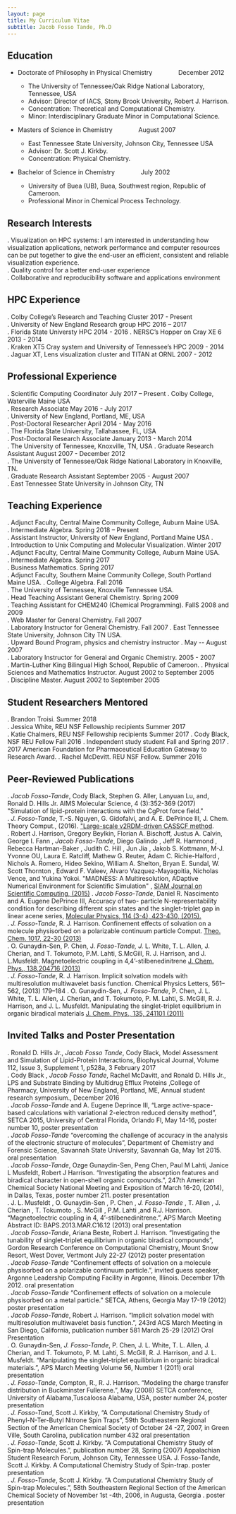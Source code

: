 ```yaml
---
layout: page
title: My Curriculum Vitae
subtitle: Jacob Fosso Tande, Ph.D
---
```



## **Education**
  * Doctorate of Philosophy in Physical Chemistry &nbsp; &nbsp; &nbsp; &nbsp; &nbsp; &nbsp; &nbsp; December  2012   
    * The University of Tennessee/Oak Ridge National Laboratory, Tennessee, USA  
    * Advisor: Director of IACS, Stony Brook University, Robert J. Harrison.  
    * Concentration: Theoretical and Computational Chemistry.   
    * Minor: Interdisciplinary Graduate Minor in Computational Science.   

  * Masters of Science in Chemistry  &nbsp; &nbsp; &nbsp; &nbsp; &nbsp; &nbsp; &nbsp; August  2007   
    * East Tennessee State University, Johnson City, Tennessee USA   
    * Advisor: Dr. Scott J. Kirkby.   
    * Concentration: Physical Chemistry.    

  * Bachelor of Science in Chemistry  &nbsp; &nbsp; &nbsp; &nbsp; &nbsp; &nbsp; &nbsp; July  2002   
    * University of Buea (UB), Buea, Southwest region, Republic of Cameroon.    
    * Professional Minor in Chemical Process Technology.   

## **Research Interests**
  . Visualization on HPC systems: I am interested in understanding how visualization applications, network performance and computer resources can be put together to give the end-user an efficient, consistent and reliable visualization experience.   
  . Quality control for a better end-user experience   
  . Collaborative and reproducibility software and applications environment     

## **HPC Experience** 
   . Colby College’s Research and Teaching Cluster                 2017 - Present   
   . University of New England Research group HPC                    2016 – 2017   
   . Florida State Universty HPC                                     2014 - 2016
   . NERSC’s Hopper on Cray XE 6                                     2013 - 2014    
   . Kraken XT5 Cray system and University of Tennessee’s HPC        2009 - 2014   
   . Jaguar XT, Lens visualization cluster and TITAN at ORNL         2007 - 2012   

## **Professional  Experience**   
 . Scientific Computing Coordinator                          July 2017 – Present
   . Colby College, Waterville Maine USA  
 . Research Associate                                        May 2016 - July 2017    
   . University of New England, Portland, ME, USA   
 . Post-Doctoral Researcher                                 April 2014 - May 2016   
   . The Florida State University, Tallahassee, FL, USA    
 . Post-Doctoral Research Associate                      January 2013 - March 2014   
   . The University of Tennessee, Knoxville, TN, USA
 . Graduate Research Assistant                          August 2007 - December 2012   
   . The University of Tennessee/Oak Ridge National Laboratory in Knoxville, TN.  
 . Graduate Research Assistant                          September 2005 - August 2007   
   . East Tennessee State University  in Johnson City, TN

## **Teaching Experience**    
 . Adjunct Faculty, Central Maine Community College, Auburn Maine USA.     
   . Intermediate Algebra.                                       Spring 2018 – Present   
 . Assistant Instructor,  University of New England, Portland Maine USA .    
   . Introduction to Unix Computing and Molecular Visualization.           Winter 2017   
 . Adjunct Faculty, Central Maine Community College, Auburn Maine USA.   
   . Intermediate Algebra.                                                 Spring 2017    
 . Business Mathematics.                                                   Spring 2017    
 . Adjunct Faculty, Southern Maine Community College, South Portland Maine USA.
   . College Algebra.                                                        Fall 2016   
 . The University of Tennessee, Knoxville Tennessee USA.     
   . Head Teaching Assistant General Chemistry.                            Spring 2009   
   . Teaching Assistant for CHEM240 (Chemical Programming).        FallS 2008 and 2009   
   . Web Master for General Chemistry.                                       Fall 2007   
   . Laboratory Instructor for General Chemistry.                            Fall 2007
 . East Tennessee State University, Johnson City TN USA.  
   . Upward Bound Program, physics and chemistry instructor .       May -- August 2007   
   . Laboratory Instructor for General and Organic Chemistry.              2005 - 2007   
 . Martin-Luther King Bilingual High School, Republic of Cameroon.
   . Physical Sciences and Mathematics Instructor.        August 2002 to September 2005      
   . Discipline Master.                                   August 2002 to September 2005  

## **Student Researchers Mentored**   
 . Brandon Troisi.                                                          Summer 2018   
 . Jessica White, REU NSF Fellowship recipients                             Summer 2017  
 . Katie Chalmers, REU NSF Fellowship recipients                            Summer 2017 
 . Cody Black, NSF REU Fellow                                                 Fall 2016
 . Independent study student                                     Fall and Spring 2017
   . 2017 American Foundation for Pharmaceutical Education Gateway to Research Award.
 . Rachel McDevitt. REU NSF Fellow.                                         Summer 2016 

## **Peer-Reviewed Publications**

 . *Jacob Fosso-Tande*, Cody Black,  Stephen G. Aller, Lanyuan Lu, and, Ronald D. Hills Jr. AIMS Molecular Science, 4 (3):352-369  (2017) "Simulation of lipid-protein interactions with the CgProt force field."       
 . *J. Fosso-Tande*, T.-S. Nguyen, G. Gidofalvi, and A. E. DePrince III, J. Chem. Theory     Comput., (2016). ["Large-scale v2RDM-driven CASSCF method](http://dx.doi.org/10.1021/acs.jctc.6b00190).   
 . Robert J. Harrison, Gregory Beylkin, Florian A. Bischoff, Justus A. Calvin, George I. Fann , *Jacob Fosso-Tande*, Diego Galindo , Jeff R. Hammond , Rebecca Hartman-Baker , Judith	C. Hill , Jun Jia , Jakob S. Kottmann, M-J. Yvonne OU, Laura E. Ratcliff, Mathew G. Reuter, Adam C. Richie-Halford , Nichols A. Romero, Hideo Sekino, William A. Shelton, Bryan E. Sundal, W. Scott Thornton , Edward F. Valeev, Alvaro Vazquez-Mayagoitia, Nicholas Vence, and Yukina Yokoi. "MADNESS: A Multiresolution, ADaptive Numerical Environment for Scientific Simulation" , [SIAM Journal on Scientific Computing, (2015)](http://epubs.siam.org/doi/10.1137/15M1026171)
 . *Jacob Fosso-Tande*, Daniel R. Nascimento and A. Eugene DePrince III, Accuracy  of two- particle N-representability condition for describing different spin states and the singlet-triplet gap in linear acene series, [Molecular Physics, 114 (3-4), 423-430, (2015).](http://dx.doi.org/10.1080/00268976.2015.1078008)    
 . *J. Fosso-Tande*, R. J. Harrison. Confinement effects of solvation on a molecule physisorbed on  a polarizable continuum particle Comput. [Theo. Chem. 1017, 22-30 (2013)](https://doi.org/10.1016/j.comptc.2013.05.006)           
 . O. Gunaydin-Sen, P. Chen, J. *Fosso-Tande, J.* L. White, T. L. Allen, J. Cherian, and T. Tokumoto, P.M. Lahti, S.McGill, R. J. Harrison, and J. L.Musfeldt. Magnetoelectric coupling in 4,4’-stilbenedinitrene [J. Chem. Phys., 138,204716 (2013)](http://dx.doi.org/10.1063/1.4807053)    
 . *J. Fosso-Tande*, R. J. Harrison. Implicit solvation models with multiresolution multiwavelet basis function. Chemical Physics Letters, 561–562, (2013) 179–184
 . O. Gunaydin-Sen, *J. Fosso-Tande*, P. Chen, J. L. White, T. L. Allen, J. Cherian, and T. Tokumoto, P. M. Lahti, S. McGill, R. J. Harrison, and J. L. Musfeldt. Manipulating the singlet-triplet equilibrium in organic biradical materials [J. Chem. Phys., 135, 241101 (2011)](http://dx.doi.org/10.1063/1.3672101)       


## **Invited Talks and Poster Presentation**   

 . Ronald D. Hills Jr., *Jacob Fosso Tande*, Cody Black, Model Assessment and Simulation of Lipid-Protein Interactions, Biophysical Journal, Volume 112, Issue 3, Supplement 1, p528a, 3 February 2017        
 . Cody Black , *Jacob Fosso Tande*, Rachel McDavitt, and Ronald D. Hills Jr., LPS and Substrate Binding by Multidrug Efflux Proteins ,College of Pharmacy, University of New England, Portland, ME, Annual student research symposium., December 2016     
 . *Jacob Fosso-Tande* and A. Eugene Deprince III, “Large active-space-based calculations with variational 2-electron reduced density method”, SETCA 2015, University of Central Florida, Orlando Fl, May 14-16,  poster number 10, poster presentation     
 . *Jacob Fosso-Tande*  “overcoming the challenge of accuracy in the analysis of the electronic structure of molecules”, Department of Chemistry and Forensic Science, Savannah State University, Savannah Ga, May 1st 2015. oral presentation    
 . *Jacob Fosso-Tande*,  Ozge Gunaydin-Sen, Peng Chen, Paul M Lahti, Janice L Musfeldt, Robert J Harrison. “Investigating the absorption features and biradical character in open-shell organic compounds.”,  247th American Chemical Society National Meeting and Exposition of March 16-20, (2014), in Dallas, Texas, poster number 211.  poster presentation    
 . J. L. Musfeldt , O. Gunaydin-Sen , P. Chen , *J. Fosso-Tande* , T. Allen , J. Cherian , T. Tokumoto , S. McGill , P.M. Lahti ,and R.J. Harrison. “Magnetoelectric coupling in 4, 4’-stilbenedinitrene.”, APS March Meeting Abstract ID: BAPS.2013.MAR.C16.12 (2013) oral presentation    
 . *Jacob Fosso-Tande*,  Ariana Beste, Robert J. Harrison. “Investigating the tunability of singlet-triplet equilibrium in organic biradical compounds”, Gordon Research Conference on Computational Chemistry, Mount Snow Resort, West Dover, Vertmont	July 22-27 (2012)  poster presentation      
 . *Jacob Fosso-Tande*  “Confinement effects of solvation on a molecule physisorbed on a polarizable continuum particle.”, invited guess speaker, Argonne Leadership Computing Facility in Argonne, Illinois. December 17th 2012. oral presentation     
 . *Jacob Fosso-Tande*  “Confinement effects of solvation on a molecule physisorbed on a metal particle.” SETCA, Athens, Georgia May 17-19 (2012) poster presentation       
 . *Jacob Fosso-Tande*, Robert J. Harrison. “Implicit solvation model with multiresolution multiwavelet basis function.”, 243rd ACS March Meeting in San Diego, California,	publication number 581  March 25-29 (2012) Oral Presentation     
 . O. Gunaydin-Sen, *J. Fosso-Tande*, P. Chen, J. L. White, T. L. Allen, J. Cherian, and T. Tokumoto, P. M. Lahti, S. McGill, R. J. Harrison, and J. L. Musfeldt. “Manipulating the singlet-triplet equilibrium in organic biradical materials.”, APS March Meeting Volume 56, Number 1 (2011) oral presentation      
 . *J. Fosso-Tande*, Compton, R.,  R. J. Harrison. “Modeling the charge transfer distribution in Buckminster Fullerene.”, May (2008) SETCA conference, University of Alabama,Tuscaloosa Alabama, USA,  poster number 24, poster presentation     
 . *J. Fosso-Tand*, Scott J. Kirkby, “A Computational Chemistry Study of Phenyl-N-Ter-Butyl Nitrone Spin Traps”, 59th Southeastern Regional Section of the American Chemical Society of October 24 -27, 2007, in Green Ville, South Carolina, publication number 432 oral presentation        
 . *J. Fosso-Tande*, Scott J. Kirkby. “A Computational Chemistry Study of Spin-trap Molecules.”, publication number 28, Spring (2007)  Appalachian Student Research Forum, Johnson City, Tennessee USA. J. Fosso-Tande, Scott J. Kirkby. A Computational Chemistry Study of Spin-trap. poster presentation        
 . *J. Fosso-Tande*, Scott J. Kirkby. “A Computational Chemistry Study of Spin-trap Molecules.”, 58th Southeastern Regional Section of the American Chemical  Society of November 1st -4th, 2006, in Augusta, Georgia . poster presentation      





 
